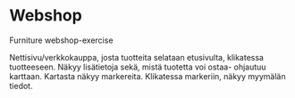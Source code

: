 # Webshop
Furniture webshop-exercise


Nettisivu/verkkokauppa, josta tuotteita selataan etusivulta, klikatessa tuotteeseen. Näkyy lisätietoja sekä, mistä tuotetta voi ostaa- ohjautuu karttaan. 
Kartasta näkyy markereita. Klikatessa markeriin, näkyy myymälän tiedot. 
